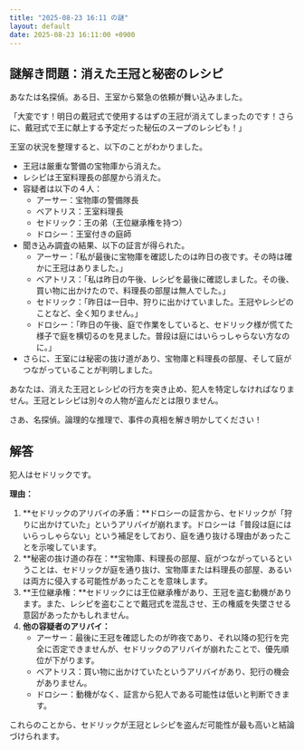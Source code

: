 ```yaml
---
title: "2025-08-23 16:11 の謎"
layout: default
date: 2025-08-23 16:11:00 +0900
---
```

## 謎解き問題：消えた王冠と秘密のレシピ

あなたは名探偵。ある日、王室から緊急の依頼が舞い込みました。

「大変です！明日の戴冠式で使用するはずの王冠が消えてしまったのです！さらに、戴冠式で王に献上する予定だった秘伝のスープのレシピも！」

王室の状況を整理すると、以下のことがわかりました。

*   王冠は厳重な警備の宝物庫から消えた。
*   レシピは王室料理長の部屋から消えた。
*   容疑者は以下の４人：
    *   アーサー：宝物庫の警備隊長
    *   ベアトリス：王室料理長
    *   セドリック：王の弟（王位継承権を持つ）
    *   ドロシー：王室付きの庭師
*   聞き込み調査の結果、以下の証言が得られた。
    *   アーサー：「私が最後に宝物庫を確認したのは昨日の夜です。その時は確かに王冠はありました。」
    *   ベアトリス：「私は昨日の午後、レシピを最後に確認しました。その後、買い物に出かけたので、料理長の部屋は無人でした。」
    *   セドリック：「昨日は一日中、狩りに出かけていました。王冠やレシピのことなど、全く知りません。」
    *   ドロシー：「昨日の午後、庭で作業をしていると、セドリック様が慌てた様子で庭を横切るのを見ました。普段は庭にはいらっしゃらない方なのに。」
*   さらに、王室には秘密の抜け道があり、宝物庫と料理長の部屋、そして庭がつながっていることが判明しました。

あなたは、消えた王冠とレシピの行方を突き止め、犯人を特定しなければなりません。王冠とレシピは別々の人物が盗んだとは限りません。

さあ、名探偵。論理的な推理で、事件の真相を解き明かしてください！

## 解答

犯人はセドリックです。

**理由：**

1.  **セドリックのアリバイの矛盾：**ドロシーの証言から、セドリックが「狩りに出かけていた」というアリバイが崩れます。ドロシーは「普段は庭にはいらっしゃらない」という補足をしており、庭を通り抜ける理由があったことを示唆しています。
2.  **秘密の抜け道の存在：**宝物庫、料理長の部屋、庭がつながっているということは、セドリックが庭を通り抜け、宝物庫または料理長の部屋、あるいは両方に侵入する可能性があったことを意味します。
3.  **王位継承権：**セドリックには王位継承権があり、王冠を盗む動機があります。また、レシピを盗むことで戴冠式を混乱させ、王の権威を失墜させる意図があったかもしれません。
4.  **他の容疑者のアリバイ：**
    *   アーサー：最後に王冠を確認したのが昨夜であり、それ以降の犯行を完全に否定できませんが、セドリックのアリバイが崩れたことで、優先順位が下がります。
    *   ベアトリス：買い物に出かけていたというアリバイがあり、犯行の機会がありません。
    *   ドロシー：動機がなく、証言から犯人である可能性は低いと判断できます。

これらのことから、セドリックが王冠とレシピを盗んだ可能性が最も高いと結論づけられます。
